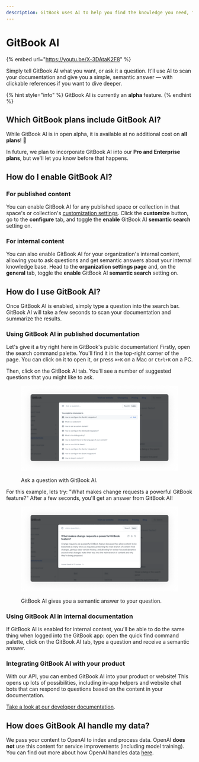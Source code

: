 ```yaml
---
description: GitBook uses AI to help you find the knowledge you need, faster.
---
```


# GitBook AI

{% embed url="https://youtu.be/X-3DAtaK2F8" %}

Simply tell GitBook AI what you want, or ask it a question. It’ll use AI to scan your documentation and give you a simple, semantic answer — with clickable references if you want to dive deeper.

{% hint style="info" %}
GitBook AI is currently an **alpha** feature.
{% endhint %}

## Which GitBook plans include GitBook AI?

While GitBook AI is in open alpha, it is available at no additional cost on **all plans**! 🤩

In future, we plan to incorporate GitBook AI into our **Pro and Enterprise plans**, but we'll let you know before that happens.

## How do I enable GitBook AI?

### For published content

You can enable GitBook AI for any published space or collection in that space's or collection's [customization settings](../../publishing/customization/space-customization.md). Click the **customize** button, go to the **configure** tab, and toggle the **enable** GitBook AI **semantic search** setting on.

### For internal content

You can also enable GitBook AI for your organization's internal content, allowing you to ask questions and get semantic answers about your internal knowledge base. Head to the **organization settings page** and, on the **general** tab, toggle the **enable** GitBook AI **semantic search** setting on.

## How do I use GitBook AI?

Once GitBook AI is enabled, simply type a question into the search bar. GitBook AI will take a few seconds to scan your documentation and summarize the results.

### Using GitBook AI in published documentation

Let's give it a try right here in GitBook's public documentation! Firstly, open the search command palette. You'll find it in the top-right corner of the page. You can click on it to open it, or press `⌘+K` on a Mac or `Ctrl+K` on a PC.

Then, click on the GitBook AI tab. You'll see a number of suggested questions that you might like to ask.

<figure><img src="../../.gitbook/assets/search-lens-tab.png" alt=""><figcaption><p>Ask a question with GitBook AI.</p></figcaption></figure>

For this example, lets try: "What makes change requests a powerful GitBook feature?" After a few seconds, you'll get an answer from GitBook AI!

<figure><img src="../../.gitbook/assets/search-lens-answer.png" alt=""><figcaption><p>GitBook AI gives you a semantic answer to your question.</p></figcaption></figure>

### Using GitBook AI in internal documentation

If GitBook AI is enabled for internal content, you'll be able to do the same thing when logged into the GitBook app: open the quick find command palette, click on the GitBook AI tab, type a question and receive a semantic answer.

### Integrating GitBook AI with your product

With our API, you can embed GitBook AI into your product or website! This opens up lots of possibilities, including in-app helpers and website chat bots that can respond to questions based on the content in your documentation.

[Take a look at our developer documentation](https://developer.gitbook.com/gitbook-api/reference/search#get-ai-search-results-from-all-spaces-for-the-currently-authenticated-user).

## How does GitBook AI handle my data?

We pass your content to OpenAI to index and process data. OpenAI **does not** use this content for service improvements (including model training). You can find out more about how OpenAI handles data [here](https://openai.com/blog/introducing-chatgpt-and-whisper-apis#developer-focus).
